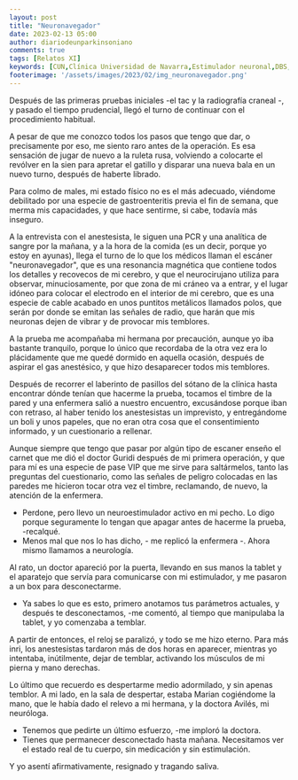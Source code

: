 ```yaml
---
layout: post
title: "Neuronavegador"
date: 2023-02-13 05:00
author: diariodeunparkinsoniano
comments: true
tags: [Relatos XI] 
keywords: [CUN,Clínica Universidad de Navarra,Estimulador neuronal,DBS,Deep Brain Stimulation,neuronavegador]
footerimage: '/assets/images/2023/02/img_neuronavegador.png'
---
```

Después de las primeras pruebas iniciales -el tac y la radiografía craneal -, y pasado el tiempo prudencial, llegó el turno de continuar con el procedimiento habitual.

A pesar de que me conozco todos los pasos que tengo que dar, o precisamente por eso, me siento raro antes de la operación.
Es esa sensación de jugar de nuevo a la ruleta rusa, volviendo a colocarte el revólver en la sien para apretar el gatillo y disparar una nueva bala en un nuevo turno, después de haberte librado.

Para colmo de males, mi estado físico no es el más adecuado, viéndome debilitado por una especie de gastroenteritis previa el fin de semana, que merma mis capacidades, y que hace sentirme, si cabe, todavía más inseguro.

A la entrevista con el anestesista, le siguen una PCR y una analítica de sangre por la mañana, y a la hora de la comida (es un decir, porque yo estoy en ayunas), llega el turno de lo que los médicos llaman el escáner "neuronavegador", que es una resonancia magnética que contiene todos los detalles y recovecos de mi cerebro, y que el neurocirujano utiliza para observar, minuciosamente, por que zona de mi cráneo va a entrar, y el lugar idóneo para colocar el electrodo en el interior de mi cerebro, que es una especie de cable acabado en unos puntitos metálicos llamados polos, que serán por donde se emitan las señales de radio, que harán que mis neuronas dejen de vibrar y de provocar mis temblores.

A la prueba me acompañaba mi hermana por precaución, aunque yo iba bastante tranquilo, porque lo único que recordaba de la otra vez era lo plácidamente que me quedé dormido en aquella ocasión, después de aspirar el gas anestésico, y que hizo desaparecer todos mis temblores.

Después de recorrer el laberinto de pasillos del sótano de la clínica hasta encontrar dónde tenían que hacerme la prueba, tocamos el timbre de la pared y una enfermera salió a nuestro encuentro, excusándose porque iban con retraso, al haber tenido los anestesistas un imprevisto, y entregándome un boli y unos papeles, que no eran otra cosa que el consentimiento informado, y un cuestionario a rellenar.

Aunque siempre que tengo que pasar por algún tipo de escaner enseño el carnet que me dió el doctor Guridi después de mi primera operación, y que para mí es una especie de pase VIP que me sirve para saltármelos, tanto las preguntas del cuestionario, como las señales de peligro colocadas en las paredes me hicieron tocar otra vez el timbre, reclamando, de nuevo, la atención de la enfermera.

- Perdone, pero llevo un neuroestimulador activo en mi pecho. Lo digo porque seguramente lo tengan que apagar antes de hacerme la prueba, -recalqué.
- Menos mal que nos lo has dicho, - me replicó la enfermera -. Ahora mismo llamamos a neurología.
  
Al rato, un doctor apareció por la puerta, llevando en sus manos la tablet y el aparatejo que servía para comunicarse con mi estimulador, y me pasaron a un box para desconectarme.

- Ya sabes lo que es esto, primero anotamos tus parámetros actuales, y después te desconectamos, -me comentó, al tiempo que manipulaba la tablet, y yo comenzaba a temblar.

A partir de entonces, el reloj se paralizó, y todo se me hizo eterno.
Para más inri, los anestesistas tardaron más de dos horas en aparecer, mientras yo intentaba, inútilmente, dejar de temblar, activando los músculos de mi pierna y mano derechas.

Lo último que recuerdo es despertarme medio adormilado, y sin apenas temblor. A mi lado, en la sala de despertar, estaba Marian cogiéndome la mano, que le había dado el relevo a mi hermana, y la doctora Avilés, mi neuróloga.

- Tenemos que pedirte un último esfuerzo, -me imploró la doctora. 
- Tienes que permanecer desconectado hasta mañana. Necesitamos ver el estado real de tu cuerpo, sin medicación y sin estimulación.

Y yo asentí afirmativamente, resignado y tragando saliva.
